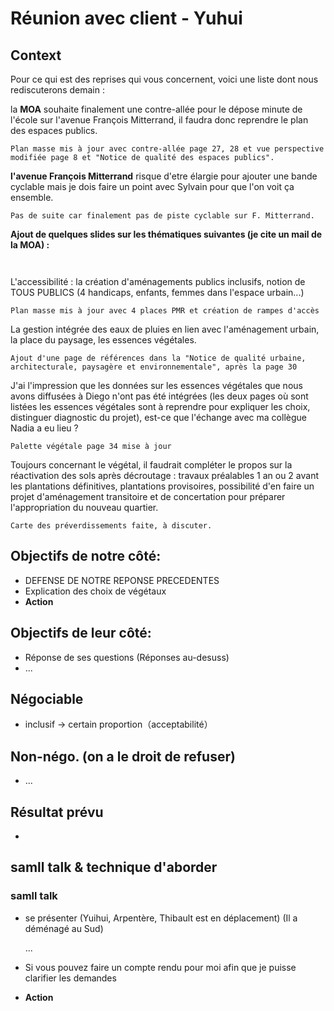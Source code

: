 # Réunion avec client - Yuhui
## Context

Pour ce qui est des reprises qui vous concernent, voici une liste dont nous rediscuterons demain :

la **MOA** souhaite finalement une contre-allée pour le dépose minute de l'école sur l'avenue François Mitterrand, il faudra donc reprendre le plan des espaces publics.

```Plan masse mis à jour avec contre-allée page 27, 28 et vue perspective modifiée page 8 et "Notice de qualité des espaces publics".```

**l'avenue François Mitterrand** risque d'etre élargie pour ajouter une bande cyclable mais je dois faire un point avec Sylvain pour que l'on voit ça ensemble.

```Pas de suite car finalement pas de piste cyclable sur F. Mitterrand.```

**Ajout de quelques slides sur les thématiques suivantes (je cite un mail de la MOA) :**

```                                 ```

L'accessibilité : la création d'aménagements publics inclusifs, notion de TOUS PUBLICS (4 handicaps, enfants, femmes dans l'espace urbain...)  

```Plan masse mis à jour avec 4 places PMR et création de rampes d'accès```

La gestion intégrée des eaux de pluies en lien avec l'aménagement urbain, la place du paysage, les essences végétales.  

```Ajout d'une page de références dans la "Notice de qualité urbaine, architecturale, paysagère et environnementale", après la page 30```

J'ai l'impression que les données sur les essences végétales que nous avons diffusées à Diego n'ont pas été intégrées (les deux pages où sont listées les essences végétales sont à reprendre pour expliquer les choix, distinguer diagnostic du projet), est-ce que l'échange avec ma collègue Nadia a eu lieu ?

```Palette végétale page 34 mise à jour```

Toujours concernant le végétal, il faudrait compléter le propos sur la réactivation des sols après décroutage : travaux préalables 1 an ou 2 avant les plantations définitives, plantations provisoires, possibilité d'en faire un projet d'aménagement transitoire et de concertation pour préparer l'appropriation du nouveau quartier.

```Carte des préverdissements faite, à discuter.```

## Objectifs de notre côté:
- DEFENSE DE NOTRE REPONSE PRECEDENTES
- Explication des choix de végétaux
- **Action**

## Objectifs de leur côté:
- Réponse de ses questions (Réponses au-desuss)
- ...

## Négociable
- inclusif -> certain proportion（acceptabilité）

## Non-négo. (on a le droit de refuser)
- ...

## Résultat prévu
- 

## samll talk & technique d'aborder

### samll talk
- se présenter (Yuihui, Arpentère, Thibault est en déplacement) (Il a déménagé au Sud)


    ...


- Si vous pouvez faire un compte rendu pour moi afin que je puisse clarifier les demandes
- **Action**